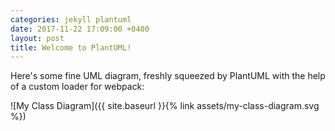 ```yaml
---
categories: jekyll plantuml
date: 2017-11-22 17:09:00 +0400
layout: post
title: Welcome to PlantUML!
---
```


Here's some fine UML diagram, freshly squeezed by PlantUML with the help of a custom loader for webpack:

![My Class Diagram]({{ site.baseurl }}{% link assets/my-class-diagram.svg %})
